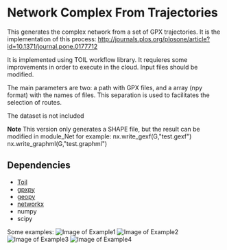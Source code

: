 # Network Complex From Trajectories

This generates the complex network from a set of GPX trajectories. 
It is the implementation of this process: http://journals.plos.org/plosone/article?id=10.1371/journal.pone.0177712

It is implemented using TOIL workflow library. It requieres some improvements in order to execute in the cloud. Input files should be modified.

The main parameters are two: a path with GPX files, and a array (npy format) with the names of files. This separation is used to facilitates the selection of routes.

The dataset is not included

**Note** This version only generates a SHAPE file, but the result can be modified in module_Net for example:
nx.write_gexf(G,"test.gexf") 
nx.write_graphml(G,"test.graphml") 

Dependencies
------------
* [Toil](https://github.com/BD2KGenomics/toil)
* [gpxpy](https://github.com/tkrajina/gpxpy)
* [geopy](https://github.com/geopy/geopy)
* [networkx](https://github.com/networkx)
* numpy
* scipy 


Some examples:
![Image of Example1](https://github.com/wisaaco/NetworkComplexFromTrajectories/img/file1.png)
![Image of Example2](https://github.com/wisaaco/NetworkComplexFromTrajectories/img/file2.png)
![Image of Example3](https://github.com/wisaaco/NetworkComplexFromTrajectories/img/file3.png)
![Image of Example4](https://github.com/wisaaco/NetworkComplexFromTrajectories/img/file4.png)



